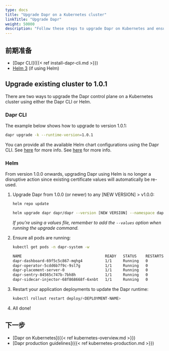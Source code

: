 ```yaml
---
type: docs
title: "Upgrade Dapr on a Kubernetes cluster"
linkTitle: "Upgrade Dapr"
weight: 50000
description: "Follow these steps to upgrade Dapr on Kubernetes and ensure a smooth upgrade."
---
```


## 前期准备

- [Dapr CLI]({{< ref install-dapr-cli.md >}})
- [Helm 3](https://github.com/helm/helm/releases) (if using Helm)

## Upgrade existing cluster to 1.0.1
There are two ways to upgrade the Dapr control plane on a Kubernetes cluster using either the Dapr CLI or Helm.

### Dapr CLI

The example below shows how to upgrade to version 1.0.1:

  ```bash
  dapr upgrade -k --runtime-version=1.0.1
  ```

You can provide all the available Helm chart configurations using the Dapr CLI. See [here](https://github.com/dapr/cli#supplying-helm-values) for more info. See [here](https://github.com/dapr/cli#supplying-helm-values) for more info.

### Helm

From version 1.0.0 onwards, upgrading Dapr using Helm is no longer a disruptive action since existing certificate values will automatically be re-used.

1. Upgrade Dapr from 1.0.0 (or newer) to any [NEW VERSION] > v1.0.0:

   ```bash
   helm repo update
   ```

   ```bash
   helm upgrade dapr dapr/dapr --version [NEW VERSION] --namespace dapr-system --wait
   ```
   *If you're using a values file, remember to add the `--values` option when running the upgrade command.*

2. Ensure all pods are running:

   ```bash
   kubectl get pods -n dapr-system -w

   NAME                                     READY   STATUS    RESTARTS   AGE
   dapr-dashboard-69f5c5c867-mqhg4          1/1     Running   0          42s
   dapr-operator-5cdd6b7f9c-9sl7g           1/1     Running   0          41s
   dapr-placement-server-0                  1/1     Running   0          41s
   dapr-sentry-84565c747b-7bh8h             1/1     Running   0          35s
   dapr-sidecar-injector-68f868668f-6xnbt   1/1     Running   0          41s
   ```

3. Restart your application deployments to update the Dapr runtime:

   ```bash
   kubectl rollout restart deploy/<DEPLOYMENT-NAME>
   ```

4. All done!

## 下一步

- [Dapr on Kubernetes]({{< ref kubernetes-overview.md >}})
- [Dapr production guidelines]({{< ref kubernetes-production.md >}})